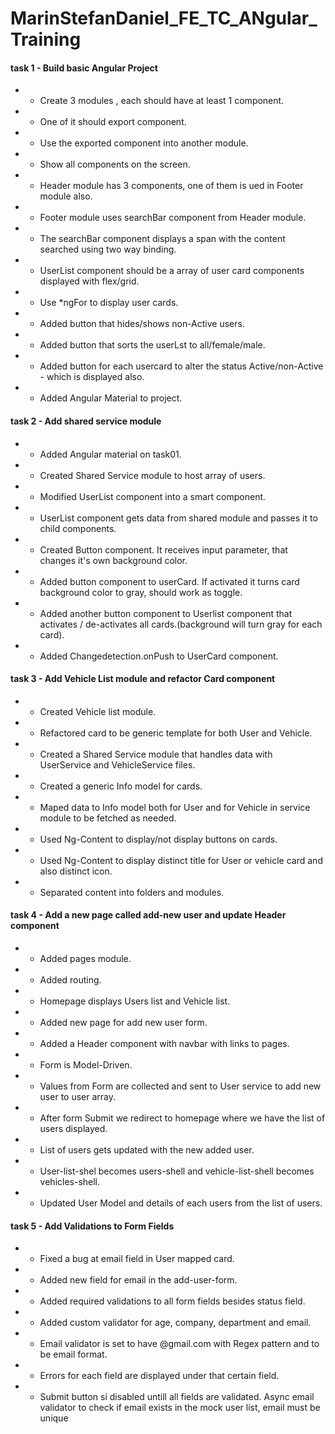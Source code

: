 # MarinStefanDaniel_FE_TC_ANgular_Training

#### task 1 - Build basic Angular Project

* - Create 3 modules , each should have at least 1 component.
* - One of it should export component.
* - Use the exported component into another module.
* - Show all components on the screen.
* - Header module has 3 components, one of them is ued in Footer module also.
* - Footer module uses searchBar component from Header module.
* - The searchBar component displays a span with the content searched using two way binding.
* - UserList component should be a array of user card components displayed with flex/grid.
* - Use *ngFor to display user cards.
* - Added button that hides/shows non-Active users.
* - Added button that sorts the userLst to all/female/male.
* - Added button for each usercard to alter the status Active/non-Active - which is displayed also.
* - Added Angular Material to project.

#### task 2 - Add shared service module

* - Added Angular material on task01.
* - Created Shared Service module to host array of users.
* - Modified UserList component into a smart component. 
* - UserList component gets data from shared module and passes it to child components.
* - Created Button component. It receives input parameter, that changes it's own background color.
* - Added button component to userCard. If activated it turns card background color to gray, should work as toggle.
* - Added another button component to Userlist component that activates / de-activates all cards.(background will turn gray for each card).
* - Added Changedetection.onPush to UserCard component.

#### task 3 - Add Vehicle List module and refactor Card component 

* - Created Vehicle list module.
* - Refactored card to be generic template for both User and Vehicle.
* - Created a Shared Service module that handles data with UserService and VehicleService files.
* - Created a generic Info model for cards.
* - Maped data to Info model both for User and for Vehicle in service module to be fetched as needed.
* - Used Ng-Content to display/not display buttons on cards.
* - Used Ng-Content to display distinct title for User or vehicle card and also distinct icon.
* - Separated content into folders and modules.

#### task 4 - Add a new page called add-new user and update Header component

* - Added pages module.
* - Added routing.
* - Homepage displays Users list and Vehicle list.
* - Added new page for add new user form.
* - Added a Header component with navbar with links to pages.
* - Form is Model-Driven.
* - Values from Form are collected and sent to User service to add new user to user array.
* - After form Submit we redirect to homepage where we have the list of users displayed.
* - List of users gets updated with the new added user.
* - User-list-shel becomes users-shell and vehicle-list-shell becomes vehicles-shell.
* - Updated User Model and details of each users from the list of users.

#### task 5 - Add Validations to Form Fields

* - Fixed a bug at email field in User mapped card.
* - Added new field for email in the add-user-form.
* - Added required validations to all form fields besides status field.
* - Added custom validator for age, company, department and email.
* - Email validator is set to have @gmail.com with Regex pattern and to be email format.
* - Errors for each field are displayed under that certain field.
* - Submit button si disabled untill all fields are validated.
Async email validator to check if email exists in the mock user list, email must be unique

